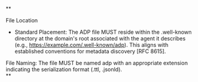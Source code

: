 **

File Location

-   Standard Placement: The ADP file MUST reside within the .well-known directory at the domain's root associated with the agent it describes (e.g., https://example.com/.well-known/adp). This aligns with established conventions for metadata discovery [RFC 8615].
    

File Naming: The file MUST be named adp with an appropriate extension indicating the serialization format (.ttl, .jsonld).  
**